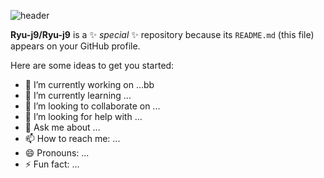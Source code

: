 ![header](https://capsule-render.vercel.app/api?type=rounded&color=0:FF9A8B,100:87CDFA&height=200&section=header&text=Ryu's%20GitHub👋&fontSize=90&fontSize=50&animation=scaleIn)

**Ryu-j9/Ryu-j9** is a ✨ _special_ ✨ repository because its `README.md` (this file) appears on your GitHub profile.

Here are some ideas to get you started:

- 🔭 I’m currently working on ...bb
- 🌱 I’m currently learning ...
- 👯 I’m looking to collaborate on ...
- 🤔 I’m looking for help with ...
- 💬 Ask me about ...
- 📫 How to reach me: ...
- 😄 Pronouns: ... 
- ⚡ Fun fact: ...

